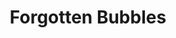 ---
layout: post
title:  "Forgotten Bubbles"
postImg: /images/forgbub_tiny.png
episodeNumber: 4
soundcloudPodcast: 430557567
spotifySong: 4kN6xKGIhW6fMxfgl8UR1K
hyperFollow: daiJ
soundcloudStream: 434979630
---